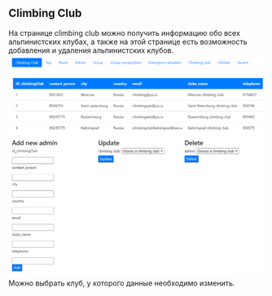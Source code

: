 ## Climbing Club
 
На странице climbing club можно получить информацию обо всех альпинистских клубах, а также на этой странице есть возможность добавления и удаления альпинистских клубов.  
![](13.png)
Можно выбрать клуб, у которого данные необходимо изменить. 